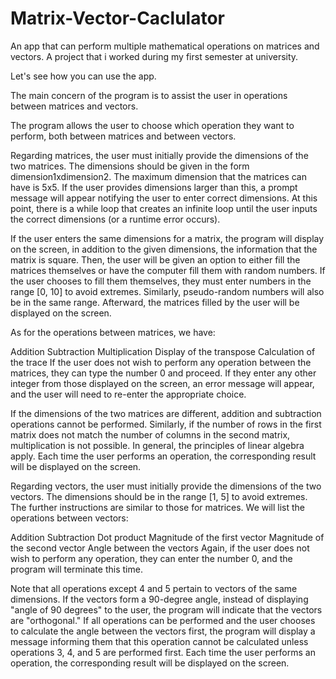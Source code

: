 # Matrix-Vector-Caclulator
An app that can perform multiple mathematical operations on matrices and vectors. A project that i worked during my first semester at university.

Let's see how you can use the app.

The main concern of the program is to assist the user in operations between matrices and vectors.

The program allows the user to choose which operation they want to perform, both between matrices and between vectors.

Regarding matrices, the user must initially provide the dimensions of the two matrices. The dimensions should be given in the form dimension1xdimension2. The maximum dimension that the matrices can have is 5x5. If the user provides dimensions larger than this, a prompt message will appear notifying the user to enter correct dimensions. At this point, there is a while loop that creates an infinite loop until the user inputs the correct dimensions (or a runtime error occurs).

If the user enters the same dimensions for a matrix, the program will display on the screen, in addition to the given dimensions, the information that the matrix is square. Then, the user will be given an option to either fill the matrices themselves or have the computer fill them with random numbers. If the user chooses to fill them themselves, they must enter numbers in the range [0, 10] to avoid extremes. Similarly, pseudo-random numbers will also be in the same range. Afterward, the matrices filled by the user will be displayed on the screen.

As for the operations between matrices, we have:

Addition
Subtraction
Multiplication
Display of the transpose
Calculation of the trace
If the user does not wish to perform any operation between the matrices, they can type the number 0 and proceed. If they enter any other integer from those displayed on the screen, an error message will appear, and the user will need to re-enter the appropriate choice.

If the dimensions of the two matrices are different, addition and subtraction operations cannot be performed. Similarly, if the number of rows in the first matrix does not match the number of columns in the second matrix, multiplication is not possible. In general, the principles of linear algebra apply. Each time the user performs an operation, the corresponding result will be displayed on the screen.

Regarding vectors, the user must initially provide the dimensions of the two vectors. The dimensions should be in the range [1, 5] to avoid extremes. The further instructions are similar to those for matrices. We will list the operations between vectors:

Addition
Subtraction
Dot product
Magnitude of the first vector
Magnitude of the second vector
Angle between the vectors
Again, if the user does not wish to perform any operation, they can enter the number 0, and the program will terminate this time.

Note that all operations except 4 and 5 pertain to vectors of the same dimensions. If the vectors form a 90-degree angle, instead of displaying "angle of 90 degrees" to the user, the program will indicate that the vectors are "orthogonal." If all operations can be performed and the user chooses to calculate the angle between the vectors first, the program will display a message informing them that this operation cannot be calculated unless operations 3, 4, and 5 are performed first. Each time the user performs an operation, the corresponding result will be displayed on the screen.
